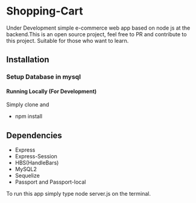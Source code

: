 # Shopping-Cart

Under Development simple e-commerce web app based on node js at the backend.This is an open source project, feel free to PR and contribute to this project. Suitable for those who want to learn.

## Installation
### Setup Database in mysql

#### Running Locally (For Development)
Simply clone and
* npm install 

## Dependencies

* Express
* Express-Session
* HBS(HandleBars)
* MySQL2
* Sequelize
* Passport and Passport-local

To run this app simply type node server.js on the terminal.

